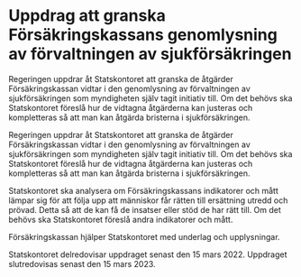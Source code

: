 # Uppdrag att granska Försäkringskassans genomlysning av förvaltningen av sjukförsäkringen

Regeringen uppdrar åt Statskontoret att granska de åtgärder Försäkringskassan vidtar i den genomlysning av förvaltningen av sjukförsäkringen som myndigheten själv tagit initiativ till. Om det behövs ska Statskontoret föreslå hur de vidtagna åtgärderna kan justeras och kompletteras så att man kan åtgärda bristerna i sjukförsäkringen.

Regeringen uppdrar åt Statskontoret att granska de åtgärder Försäkringskassan vidtar i den genomlysning av förvaltningen av sjukförsäkringen som myndigheten själv tagit initiativ till. Om det behövs ska Statskontoret föreslå hur de vidtagna åtgärderna kan justeras och kompletteras så att man kan åtgärda bristerna i sjukförsäkringen.

Statskontoret ska analysera om Försäkringskassans indikatorer och mått lämpar sig för att följa upp att människor får rätten till ersättning utredd och prövad. Detta så att de kan få de insatser eller stöd de har rätt till. Om det behövs ska Statskontoret föreslå andra indikatorer och mått.

Försäkringskassan hjälper Statskontoret med underlag och upplysningar.

Statskontoret delredovisar uppdraget senast den 15 mars 2022. Uppdraget slutredovisas senast den 15 mars 2023.
